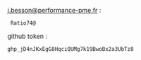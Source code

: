 

j.besson@performance-pme.fr :

	 Ratio74@

github token : 

	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